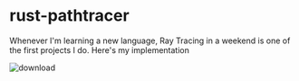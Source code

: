 # rust-pathtracer

Whenever I'm learning a new language, Ray Tracing in a weekend is one of the first projects I do. Here's my implementation

![download](https://github.com/CrazyBloo/rust-pathtracer/assets/16051822/32a1fa9b-9f0c-4025-be2f-ab44ff535145)

